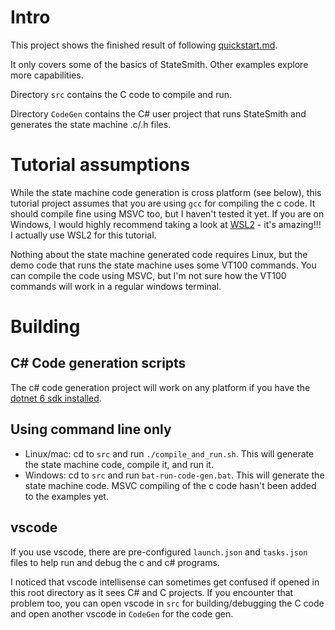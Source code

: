 # Intro
This project shows the finished result of following [quickstart.md](../../docs/quickstart1/quick-start.md).

It only covers some of the basics of StateSmith. Other examples explore more capabilities.

Directory `src` contains the C code to compile and run.

Directory `CodeGen` contains the C# user project that runs StateSmith and generates the state machine .c/.h files.


# Tutorial assumptions

While the state machine code generation is cross platform (see below), this tutorial project assumes that you are using `gcc` for compiling the c code. It should compile fine using MSVC too, but I haven't tested it yet. If you are on Windows, I would highly recommend taking a look at [WSL2](https://learn.microsoft.com/en-us/windows/wsl/install) - it's amazing!!! I actually use WSL2 for this tutorial.

Nothing about the state machine generated code requires Linux, but the demo code that runs the state machine uses some VT100 commands. You can compile the code using MSVC, but I'm not sure how the VT100 commands will work in a regular windows terminal.


# Building

## C# Code generation scripts
The c# code generation project will work on any platform if you have the [dotnet 6 sdk installed](https://dotnet.microsoft.com/en-us/download/dotnet/sdk-for-vs-code).

## Using command line only
- Linux/mac: cd to `src` and run `./compile_and_run.sh`. This will generate the state machine code, compile it, and run it.
- Windows: cd to `src` and run `bat-run-code-gen.bat`. This will generate the state machine code. MSVC compiling of the c code hasn't been added to the examples yet.

## vscode
If you use vscode, there are pre-configured `launch.json` and `tasks.json` files to help run and debug the c and c# programs.

I noticed that vscode intellisense can sometimes get confused if opened in this root directory as it sees C# and C projects.
If you encounter that problem too, you can open vscode in `src` for building/debugging the C code and open another vscode in `CodeGen` for the code gen.

